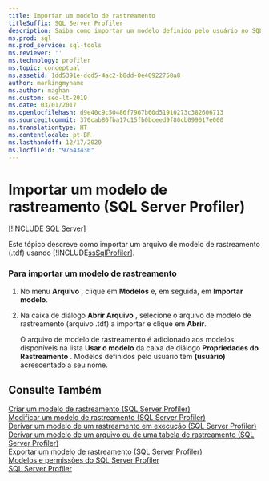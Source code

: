 ```yaml
---
title: Importar um modelo de rastreamento
titleSuffix: SQL Server Profiler
description: Saiba como importar um modelo definido pelo usuário no SQL Server Profiler a fim de disponibilizá-lo para rastreamentos com os modelos de sistema predefinidos.
ms.prod: sql
ms.prod_service: sql-tools
ms.reviewer: ''
ms.technology: profiler
ms.topic: conceptual
ms.assetid: 1dd5391e-dcd5-4ac2-b8dd-0e40922758a8
author: markingmyname
ms.author: maghan
ms.custom: seo-lt-2019
ms.date: 03/01/2017
ms.openlocfilehash: d9e40c9c50486f7967b60d51910273c382606713
ms.sourcegitcommit: 370cab80fba17c15fb0bceed9f80cb099017e000
ms.translationtype: HT
ms.contentlocale: pt-BR
ms.lasthandoff: 12/17/2020
ms.locfileid: "97643430"
---
```

# <a name="import-a-trace-template-sql-server-profiler"></a>Importar um modelo de rastreamento (SQL Server Profiler)

 [!INCLUDE [SQL Server](../../includes/applies-to-version/sqlserver.md)]

Este tópico descreve como importar um arquivo de modelo de rastreamento (.tdf) usando [!INCLUDE[ssSqlProfiler](../../includes/sssqlprofiler-md.md)].  
  
### <a name="to-import-a-trace-template"></a>Para importar um modelo de rastreamento  
  
1.  No menu **Arquivo** , clique em **Modelos** e, em seguida, em **Importar modelo**.  
  
2.  Na caixa de diálogo **Abrir Arquivo** , selecione o arquivo de modelo de rastreamento (arquivo .tdf) a importar e clique em **Abrir**.  
  
     O arquivo de modelo de rastreamento é adicionado aos modelos disponíveis na lista **Usar o modelo** da caixa de diálogo **Propriedades do Rastreamento** . Modelos definidos pelo usuário têm **(usuário)** acrescentado a seu nome.  
  
## <a name="see-also"></a>Consulte Também  
 [Criar um modelo de rastreamento &#40;SQL Server Profiler&#41;](../../tools/sql-server-profiler/create-a-trace-template-sql-server-profiler.md)   
 [Modificar um modelo de rastreamento &#40;SQL Server Profiler&#41;](./modify-trace-templates.md)   
 [Derivar um modelo de um rastreamento em execução &#40;SQL Server Profiler&#41;](../../tools/sql-server-profiler/derive-a-template-from-a-running-trace-sql-server-profiler.md)   
 [Derivar um modelo de um arquivo ou de uma tabela de rastreamento &#40;SQL Server Profiler&#41;](../../tools/sql-server-profiler/derive-a-template-from-a-trace-file-or-trace-table-sql-server-profiler.md)   
 [Exportar um modelo de rastreamento &#40;SQL Server Profiler&#41;](../../tools/sql-server-profiler/export-a-trace-template-sql-server-profiler.md)   
 [Modelos e permissões do SQL Server Profiler](../../tools/sql-server-profiler/sql-server-profiler-templates-and-permissions.md)   
 [SQL Server Profiler](../../tools/sql-server-profiler/sql-server-profiler.md)  
  

